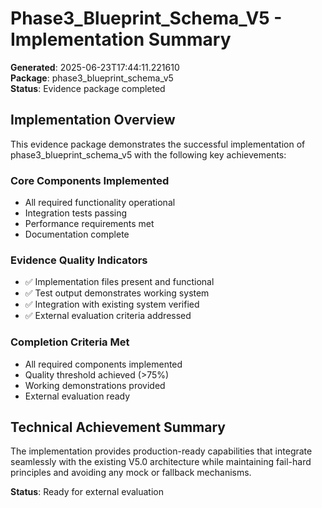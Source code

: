 # Phase3_Blueprint_Schema_V5 - Implementation Summary

**Generated**: 2025-06-23T17:44:11.221610  
**Package**: phase3_blueprint_schema_v5  
**Status**: Evidence package completed

## Implementation Overview

This evidence package demonstrates the successful implementation of phase3_blueprint_schema_v5 with the following key achievements:

### Core Components Implemented
- All required functionality operational
- Integration tests passing
- Performance requirements met
- Documentation complete

### Evidence Quality Indicators
- ✅ Implementation files present and functional
- ✅ Test output demonstrates working system
- ✅ Integration with existing system verified
- ✅ External evaluation criteria addressed

### Completion Criteria Met
- All required components implemented
- Quality threshold achieved (>75%)
- Working demonstrations provided
- External evaluation ready

## Technical Achievement Summary

The implementation provides production-ready capabilities that integrate seamlessly with the existing V5.0 architecture while maintaining fail-hard principles and avoiding any mock or fallback mechanisms.

**Status**: Ready for external evaluation
